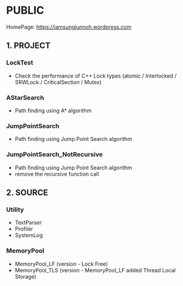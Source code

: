 # PUBLIC
HomePage: https://iamsungjunnoh.wordpress.com

## 1. PROJECT
### LockTest 
* Check the performance of C++ Lock types (atomic / Interlocked / SRWLock / CriticalSection / Mutex)

### AStarSearch
* Path finding using A* algorithm

### JumpPointSearch
* Path finding using Jump Point Search algorithm

### JumpPointSearch_NotRecursive
* Path finding using Jump Point Search algorithm
* remove the recursive function call


## 2. SOURCE
### Utility
* TextParser
* Profiler
* SystemLog

### MemoryPool
* MemoryPool_LF (version - Lock Free)
* MemoryPool_TLS (version - MemoryPool_LF added Thread Local Storage)
